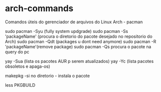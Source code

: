 # arch-commands


Comandos úteis do gerenciador de arquivos do Linux Arch - pacman

sudo pacman -Syu (fully system updgrade)
sudo pacman -Ss 'packageName' (procura o diretorio do pacote desejado no repositorio do Arch)
sudo pacman -Qdt (packages u dont need anymore)
sudo pacman -R 'packageName'(remove package)
sudo pacman -Qs procura o pacote na query do pc


yay -Sua (lista os pacotes AUR p serem atualizados)
yay -Yc (lista pacotes obsoletos e apaga-os)


makepkg -si  no diretorio - instala o pacote

less PKGBUILD
